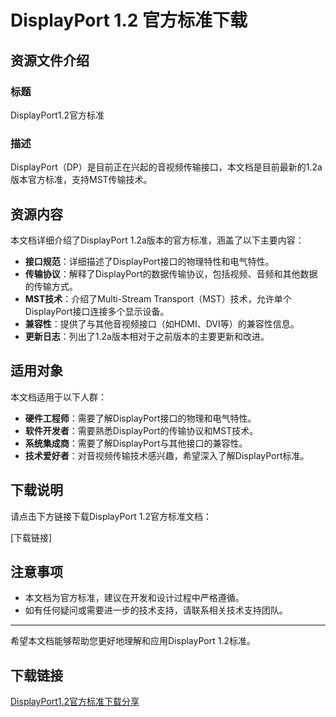 # DisplayPort 1.2 官方标准下载

## 资源文件介绍

### 标题
DisplayPort1.2官方标准

### 描述
DisplayPort（DP）是目前正在兴起的音视频传输接口，本文档是目前最新的1.2a版本官方标准，支持MST传输技术。

## 资源内容

本文档详细介绍了DisplayPort 1.2a版本的官方标准，涵盖了以下主要内容：

- **接口规范**：详细描述了DisplayPort接口的物理特性和电气特性。
- **传输协议**：解释了DisplayPort的数据传输协议，包括视频、音频和其他数据的传输方式。
- **MST技术**：介绍了Multi-Stream Transport（MST）技术，允许单个DisplayPort接口连接多个显示设备。
- **兼容性**：提供了与其他音视频接口（如HDMI、DVI等）的兼容性信息。
- **更新日志**：列出了1.2a版本相对于之前版本的主要更新和改进。

## 适用对象

本文档适用于以下人群：

- **硬件工程师**：需要了解DisplayPort接口的物理和电气特性。
- **软件开发者**：需要熟悉DisplayPort的传输协议和MST技术。
- **系统集成商**：需要了解DisplayPort与其他接口的兼容性。
- **技术爱好者**：对音视频传输技术感兴趣，希望深入了解DisplayPort标准。

## 下载说明

请点击下方链接下载DisplayPort 1.2官方标准文档：

[下载链接]

## 注意事项

- 本文档为官方标准，建议在开发和设计过程中严格遵循。
- 如有任何疑问或需要进一步的技术支持，请联系相关技术支持团队。

---

希望本文档能够帮助您更好地理解和应用DisplayPort 1.2标准。

## 下载链接

[DisplayPort1.2官方标准下载分享](https://pan.quark.cn/s/1fa3ebe6b628)